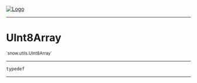 
[![Logo](../../../images/logo.png)](../../../api/index.html)

---



<h1>UInt8Array</h1>
<small>`snow.utils.UInt8Array`</small>



---

`typedef`

---

&nbsp;
&nbsp;

